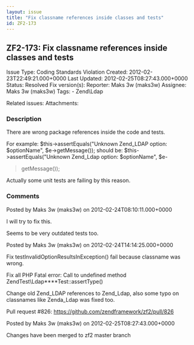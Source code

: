 ```yaml
---
layout: issue
title: "Fix classname references inside classes and tests"
id: ZF2-173
---
```


ZF2-173: Fix classname references inside classes and tests
----------------------------------------------------------

 Issue Type: Coding Standards Violation Created: 2012-02-23T22:49:21.000+0000 Last Updated: 2012-02-25T08:27:43.000+0000 Status: Resolved Fix version(s): 
 Reporter:  Maks 3w (maks3w)  Assignee:  Maks 3w (maks3w)  Tags: - Zend\\Ldap
 
 Related issues: 
 Attachments: 
### Description

There are wrong package references inside the code and tests.

For example: $this->assertEquals("Unknown Zend\_LDAP option: $optionName", $e->getMessage()); should be: $this->assertEquals("Unknown Zend\_Ldap option: $optionName", $e-

> getMessage());

Actually some unit tests are failing by this reason.

 

 

### Comments

Posted by Maks 3w (maks3w) on 2012-02-24T08:10:11.000+0000

I will try to fix this.

Seems to be very outdated tests too.

 

 

Posted by Maks 3w (maks3w) on 2012-02-24T14:14:25.000+0000

Fix testInvalidOptionResultsInException() fail because classname was wrong.

Fix all PHP Fatal error: Call to undefined method ZendTest\\Ldap\*\*\*\*Test::assertType()

Change old Zend\_LDAP references to Zend\_Ldap, also some typo on classnames like Zenda\_Ldap was fixed too.

Pull request #826: <https://github.com/zendframework/zf2/pull/826>

 

 

Posted by Maks 3w (maks3w) on 2012-02-25T08:27:43.000+0000

Changes have been merged to zf2 master branch

 

 